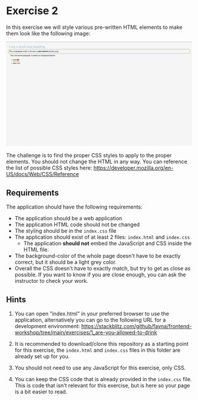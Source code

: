 # Exercise 2

In this exercise we will style various pre-written HTML elements to make them look like the following image:

![Exercise 2](./../../assets/finished-result-exercise-2.png)

The challenge is to find the proper CSS styles to apply to the proper elements. You should not change the HTML in any
way. You can reference the list of possible CSS styles here:
<https://developer.mozilla.org/en-US/docs/Web/CSS/Reference>

## Requirements

The application should have the following requirements:

-   The application should be a web application
-   The application HTML code should not be changed
-   The styling should be in the `index.css` file
-   The application should exist of at least 2 files: `index.html` and `index.css`
    -   The application **should not** embed the JavaScript and CSS inside the HTML file.
-   The background-color of the whole page doesn't have to be exactly correct, but it should be a light grey color.
-   Overall the CSS doesn't have to exactly match, but try to get as close as possible. If you want to know if you are
    close enough, you can ask the instructor to check your work.

## Hints

1. You can open "index.html" in your preferred browser to use the application, alternatively you can go to the following
   URL for a development environment:
   <https://stackblitz.com/github/favna/frontend-workshop/tree/main/exercises/1_are-you-allowed-to-drink>

3. It is recommended to download/clone this repository as a starting point for this exercise, the `index.html` and
   `index.css` files in this folder are already set up for you.

4. You should not need to use any JavaScript for this exercise, only CSS.

5. You can keep the CSS code that is already provided in the `index.css` file. This is code that isn't relevant for this
   exercise, but is here so your page is a bit easier to read.
